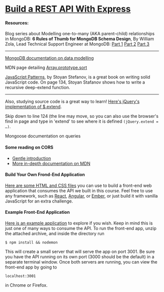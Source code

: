 # [Build a REST API With Express](https://teamtreehouse.com/library/build-a-rest-api-with-express)

#### Resources:

Blog series about Modelling one-to-many (AKA parent-child) relationships in MongoDB:
**6 Rules of Thumb for MongoDB Schema Design**, By William Zola, Lead Technical Support Engineer at MongoDB:
[Part 1](http://blog.mongodb.org/post/87200945828/6-rules-of-thumb-for-mongodb-schema-design-part-1)
[Part 2](http://blog.mongodb.org/post/87892923503/6-rules-of-thumb-for-mongodb-schema-design-part-2)
[Part 3](http://blog.mongodb.org/post/88473035333/6-rules-of-thumb-for-mongodb-schema-design-part-3)

------

[MongoDB documentation on data modelling](https://docs.mongodb.org/manual/core/data-modeling-introduction/)

MDN page detailing [Array.prototype.sort](https://developer.mozilla.org/en-US/docs/Web/JavaScript/Reference/Global_Objects/Array/sort)

[JavaScript Patterns](http://www.amazon.com/JavaScript-Patterns-Stoyan-Stefanov/dp/0596806752), by Stoyan Stefanov, is a great book on writing solid JavaScript code. On page 134, Stoyan Stafanov shows how to write a recursive deep-extend function.

------

Also, studying source code is a great way to learn! [Here's jQuery's implementation of $.extend](https://github.com/jquery/jquery/blob/master/src/core.js).

Skip down to line 124 (the line may move, so you can also use the browser's find in page and type in 'extend' to see where it is defined `(jQuery.extend = …)`.



 Mongoose documentation on queries

#### Some reading on CORS

- [Gentle introduction](http://www.html5rocks.com/en/tutorials/cors/)
- [More in-depth documentation on MDN](https://developer.mozilla.org/en-US/docs/Web/HTTP/Access_control_CORS)

#### Build Your Own Frond-End Application

[Here are some HTML and CSS files](https://treehouse-code-samples.s3.amazonaws.com/Expressjs_REST_API_course_client_files.zip) you can use to build a front-end web application that consumes the API we built in this course. Feel free to use any framework, such as [React](https://facebook.github.io/react/), [Angular](https://angularjs.org/), or [Ember](http://emberjs.com/), or just build it with vanilla JavaScript for an extra challenge.

#### Example Front-End Application

[Here is an example application](https://treehouse-code-samples.s3.amazonaws.com/Expressjs_REST_API_course_client_app.zip) to explore if you wish. Keep in mind this is just one of many ways to consume the API. To run the front-end app, unzip the attached archive, and inside the directory run

```
$ npm install && nodemon
```

This will create a small server that will serve the app on port 3001. Be sure you have the API running on its own port (3000 should be the default) in a separate terminal window. Once both servers are running, you can view the front-end app by going to

```
localhost:3001
```

in Chrome or Firefox.